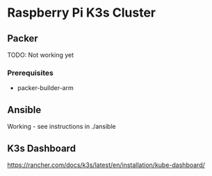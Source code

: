 # Raspberry Pi K3s Cluster

## Packer

TODO: Not working yet

### Prerequisites

- packer-builder-arm

## Ansible

Working - see instructions in ./ansible

## K3s Dashboard

https://rancher.com/docs/k3s/latest/en/installation/kube-dashboard/
